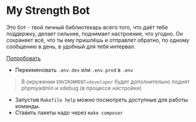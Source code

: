 # My Strength Bot
Это бот - твой личный библиотекарь всего того, что даёт тебе поддержку, делает сильнее, поднимает настроение, что угодно.
Он сохраняет всё, что ты ему пришлёшь и отправлет обратно, по одному сообщению в день, в удобный для тебя интервал.

[Попробовать](https://t.me/my_strength_bot)

- Переименовать `.env.dev` или `.env.prod` в `.env`

> В окружении `ENVIRONMENT=developer` будет дополнительно поднят phpmyadmin и xdebug (в процессе настройки)

- Запустив `Makefile help` можно посмотреть доступные для работы команды.
- Ставить пакеты надо через `make composer`
